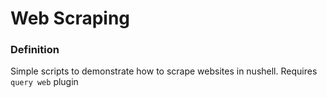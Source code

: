 # Web Scraping

### Definition

Simple scripts to demonstrate how to scrape websites in nushell. Requires `query web` plugin
